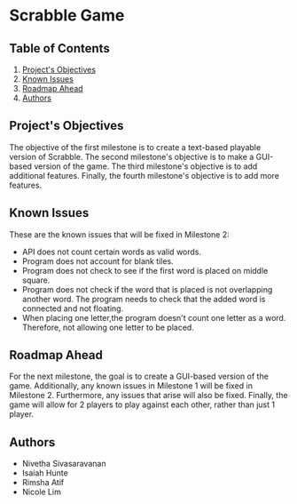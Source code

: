 # Scrabble Game

## Table of Contents

1. [Project's Objectives](#Project's-Objectives)
2. [Known Issues](#Known-Issues)
3. [Roadmap Ahead](#Roadmap-Ahead)
4. [Authors](#Authors)

<!-- Project's Objectives -->
## Project's Objectives

The objective of the first milestone is to create a text-based playable version of Scrabble. The
second milestone's objective is to make a GUI-based version of the game. The third milestone's
objective is to add additional features. Finally, the fourth milestone's objective is to add more
features.


<!-- Known Issues -->
## Known Issues
These are the known issues that will be fixed in Milestone 2:
* API does not count certain words as valid words.
* Program does not account for blank tiles.
* Program does not check to see if the first word is placed on middle square.
* Program does not check if the word that is placed is not overlapping another word. The program needs to check that the added word is connected and not floating.
* When placing one letter,the program doesn't count one letter as a word. Therefore, not allowing one letter to be placed. 

<!-- Roadmap Ahead -->
## Roadmap Ahead
For the next milestone, the goal is to create a GUI-based version of the game.
Additionally, any known issues in Milestone 1 will be fixed in Milestone 2. Furthermore, any
issues that arise will also be fixed. Finally, the game will allow for 2 players to play against each other,
rather than just 1 player. 

<!-- Authors -->
## Authors
* Nivetha Sivasaravanan
* Isaiah Hunte
* Rimsha Atif
* Nicole Lim